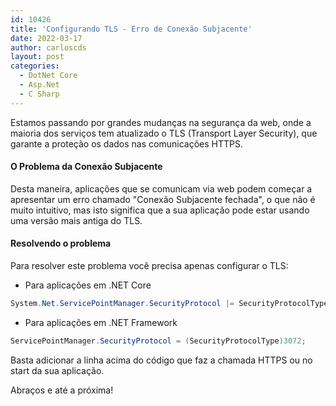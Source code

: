 ```yaml
---
id: 10426
title: 'Configurando TLS - Erro de Conexão Subjacente'
date: 2022-03-17
author: carloscds
layout: post
categories:
  - DotNet Core
  - Asp.Net
  - C Sharp
---
```

Estamos passando por grandes mudanças na segurança da web, onde a maioria dos serviços tem atualizado o TLS (Transport Layer Security), que garante a proteção os dados nas comunicações HTTPS.

#### O Problema da Conexão Subjacente

Desta maneira, aplicações que se comunicam via web podem começar a apresentar um erro chamado "Conexão Subjacente fechada", o que não é muito intuitivo, mas isto significa que a sua aplicação pode estar usando uma versão mais antiga do TLS.

#### Resolvendo o problema

Para resolver este problema você precisa apenas configurar o TLS:

* Para aplicações em .NET Core

```csharp
System.Net.ServicePointManager.SecurityProtocol |= SecurityProtocolType.Tls12; 
```

* Para aplicações em .NET Framework

```csharp
ServicePointManager.SecurityProtocol = (SecurityProtocolType)3072;
```

Basta adicionar a linha acima do código que faz a chamada HTTPS ou no start da sua aplicação.

Abraços e até a próxima!
